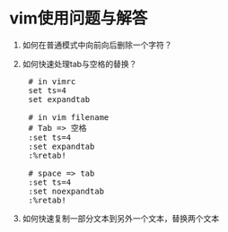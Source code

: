 # vim使用问题与解答

1. 如何在普通模式中向前向后删除一个字符？

2. 如何快速处理tab与空格的替换？

<pre>
	# in vimrc
	set ts=4
	set expandtab

	# in vim filename
	# Tab => 空格
	:set ts=4
	:set expandtab
	:%retab!

	# space => tab
	:set ts=4
	:set noexpandtab
	:%retab!
</pre>

3. 如何快速复制一部分文本到另外一个文本，替换两个文本
